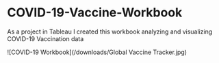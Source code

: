 # COVID-19-Vaccine-Workbook
As a project in Tableau I created this workbook analyzing and visualizing COVID-19 Vaccination data

![COVID-19 Workbook](/downloads/Global Vaccine Tracker.jpg)
